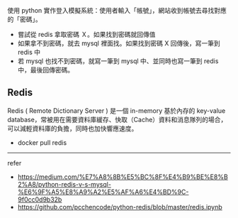 使用 python 實作登入模擬系統：使用者輸入「帳號」，網站收到帳號去尋找對應的「密碼」。
- 嘗試從 redis 拿取密碼 Ｘ。如果找到密碼就回傳值
- 如果拿不到密碼，就去 mysql 裡面找。如果找到密碼 X 回傳後，寫一筆到 redis 中
- 若 mysql 也找不到密碼，就寫一筆到 mysql 中、並同時也寫一筆到 redis 中，最後回傳密碼。

## Redis
Redis ( Remote Dictionary Server ) 是一個 in-memory 基於內存的 key-value database，常被用在需要資料庫緩存、快取（Cache）資料和消息隊列的場合，可以減輕資料庫的負擔，同時也加快響應速度。

- docker pull redis



------------------------
refer
- https://medium.com/%E7%A8%8B%E5%BC%8F%E4%B9%BE%E8%B2%A8/python-redis-v-s-mysql-%E6%9F%A5%E8%A9%A2%E5%AF%A6%E4%BD%9C-9f0cc0d9b32b
- https://github.com/pcchencode/python-redis/blob/master/redis.ipynb
